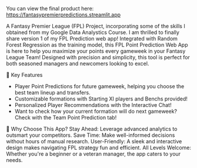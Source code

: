 You can view the final product here: 
https://fantasypremierpredictions.streamlit.app

 A Fantasy Premier League (FPL) Project, incorporating some of the skills I obtained from my Google Data Analystics Course. I am thrilled to finally share version 1 of my FPL Prediction web app! Integrated with Random Forest Regression as the training model, this FPL Point Prediction Web App is here to help you maximize your points every gameweek in your Fantasy League Team! Designed with precision and simplicity, this tool is perfect for both seasoned managers and newcomers looking to excel.

📌 Key Features
- Player Point Predictions for future gameweek, helping you choose the best team lineup and transfers.
- Customizable formations with Starting XI players and Benchs provided!
- Personalized Player Recommendations with the Interactive Chat!
- Want to check how your current formation will do next gameweek? Check with the Team Point Prediction tab!

🌟 Why Choose This App?
Stay Ahead: Leverage advanced analytics to outsmart your competitors.
Save Time: Make well-informed decisions without hours of manual research.
User-Friendly: A sleek and interactive design makes navigating FPL strategy fun and efficient.
All Levels Welcome: Whether you're a beginner or a veteran manager, the app caters to your needs.
